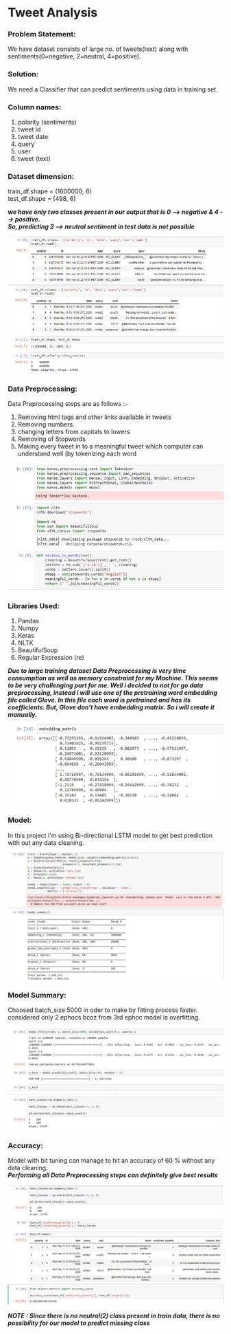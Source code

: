# Tweet Analysis

### Problem Statement:
We have dataset consists of large no. of tweets(text) along with sentiments(0=negative, 2=neutral, 4=positive).
### Solution:
We need a Classifier that can predict sentiments using data in training set.
### Column names:
1. polarity (sentiments) </br>
2. tweet id </br>
3. tweet date </br>
4. query </br>
5. user </br>
6. tweet (text) </br>

### Dataset dimension:
train_df.shape = (1600000, 6) </br>
test_df.shape = (498, 6)

***we have only two classes present in our output that is 0 --> negative & 4 --> positive. </br>
So, predicting 2 --> neutral sentiment in test data is not possible***

![center](./images/shape.png)

### Data Preprocessing:
Data Preprocessing steps are as follows :-
1. Removing html tags and other links available in tweets </br>
2. Removing numbers. </br>
3. changing letters from capitals to lowers </br>
4. Removing of Stopwords </br>
5. Making every tweet in to a meaningful tweet which computer can understand well (by tokenizing each word </br>

![center](./images/libs.png)

### Libraries Used:
1. Pandas </br>
2. Numpy </br>
3. Keras </br>
4. NLTK </br>
5. BeautifulSoup </br>
6. Regular Expression (re) </br>

***Due to large training dataset Data Preprocessing is very time consumption as well as memory constraint for my Machine. This seems to be very challenging part for me. Well i decided to not for go data preprocessing, instead i will use one of the pretraining word embedding file called Glove. In this file each word is pretrained and has its coefficients. But, Glove don't have embedding matrix. So i will create it manually.***

![center](./images/embed_matrix.png)

### Model:
In this project i'm using Bi-directional LSTM model to get best prediction with out any data cleaning.

![center](./images/model.png)


### Model Summary:
Choosed batch_size 5000 in oder to make by fitting process faster. considered only 2 ephocs bcoz from 3rd ephoc model is overfitting.

![center](./images/model_run.png)

### Accuracy:
Model with bit tuning can manage to hit an accuracy of 60 % without any data cleaning.</br>
***Performing all Data Preprocessing steps can definitely give best results***

![center](./images/accuracy.png)



***NOTE : Since there is no neutral(2) class present in train data, there is no possibility for our model to predict missing class*** 
